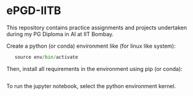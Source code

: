# ePGD-IITB
This repository contains practice assignments and projects undertaken during my PG Diploma in AI at IIT Bombay.

Create a python (or conda) environment like (for linux like system):

```python -m venv /path/to/env
   source env/bin/activate
```
Then, install all requirements in the environment using pip (or conda):

```pip install -r requirements.txt
```


To run the jupyter notebook, select the python environment kernel.
